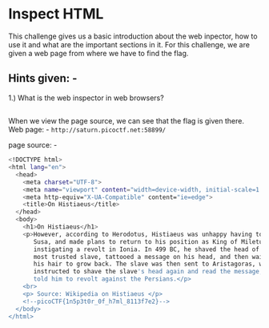 # Inspect HTML
This challenge gives us a basic introduction about the web inpector, how to use it and what are the important sections in it.
For this challenge, we are given a web page from where we have to find the flag.
## Hints given: -
1.) What is the web inspector in web browsers?
##

When we view the page source, we can see that the flag is given there.
Web page: - `http://saturn.picoctf.net:58899/`

page source: -
```bash
<!DOCTYPE html>
<html lang="en">
  <head>
    <meta charset="UTF-8">
    <meta name="viewport" content="width=device-width, initial-scale=1.0">
    <meta http-equiv="X-UA-Compatible" content="ie=edge">
    <title>On Histiaeus</title>
  </head>
  <body>
    <h1>On Histiaeus</h1>
    <p>However, according to Herodotus, Histiaeus was unhappy having to stay in
       Susa, and made plans to return to his position as King of Miletus by 
       instigating a revolt in Ionia. In 499 BC, he shaved the head of his 
       most trusted slave, tattooed a message on his head, and then waited for 
       his hair to grow back. The slave was then sent to Aristagoras, who was 
       instructed to shave the slave's head again and read the message, which 
       told him to revolt against the Persians.</p>
    <br>
    <p> Source: Wikipedia on Histiaeus </p>
	<!--picoCTF{1n5p3t0r_0f_h7ml_8113f7e2}-->
  </body>
</html>
```
#
